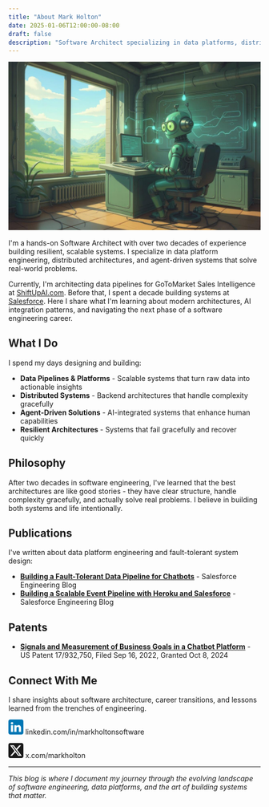 ```yaml
---
title: "About Mark Holton"
date: 2025-01-06T12:00:00-08:00
draft: false
description: "Software Architect specializing in data platforms, distributed systems, and agent-driven solutions"
---
```


![Data Engineer](/images/data_engineer.jpg)

I'm a hands-on Software Architect with over two decades of experience building resilient, scalable systems. I specialize in data platform engineering, distributed architectures, and agent-driven systems that solve real-world problems.

Currently, I'm architecting data pipelines for GoToMarket Sales Intelligence at [ShiftUpAI.com](https://shiftupai.com). Before that, I spent a decade building systems at [Salesforce](salesforce.com). Here I share what I'm learning about modern architectures, AI integration patterns, and navigating the next phase of a software engineering career.

## What I Do

I spend my days designing and building:
- **Data Pipelines & Platforms** - Scalable systems that turn raw data into actionable insights
- **Distributed Systems** - Backend architectures that handle complexity gracefully
- **Agent-Driven Solutions** - AI-integrated systems that enhance human capabilities
- **Resilient Architectures** - Systems that fail gracefully and recover quickly

## Philosophy

After two decades in software engineering, I've learned that the best architectures are like good stories - they have clear structure, handle complexity gracefully, and actually solve real problems. I believe in building both systems and life intentionally.

## Publications

I've written about data platform engineering and fault-tolerant system design:

- **[Building a Fault-Tolerant Data Pipeline for Chatbots](https://engineering.salesforce.com/building-a-fault-tolerant-data-pipeline-for-chatbots-47d74bc31f5b/)** - Salesforce Engineering Blog
- **[Building a Scalable Event Pipeline with Heroku and Salesforce](https://engineering.salesforce.com/building-a-scalable-event-pipeline-with-heroku-and-salesforce-2549cb20ce06/)** - Salesforce Engineering Blog

## Patents

- **[Signals and Measurement of Business Goals in a Chatbot Platform](https://patents.google.com/patent/US20240095240A1/en?inventor=Mark+Holton)** - US Patent 17/932,750, Filed Sep 16, 2022, Granted Oct 8, 2024

## Connect With Me

I share insights about software architecture, career transitions, and lessons learned from the trenches of engineering.

<style>
.post-content .social-link,
.social-link {
  text-decoration: none !important;
  margin-right: 15px;
  box-shadow: none !important;
  border-bottom: none !important;
}
.post-content .social-link:hover,
.social-link:hover {
  text-decoration: underline !important;
  box-shadow: none !important;
  border-bottom: none !important;
}
.linkedin-icon {
  fill: #0077B5 !important;
}
</style>

<a href="https://www.linkedin.com/in/markholtonsoftware/" class="social-link"><svg version="1.1" viewBox="0 0 512 512" xml:space="preserve" height="30px" width="30px" class="linkedin-icon"><path d="M449.446,0c34.525,0 62.554,28.03 62.554,62.554l0,386.892c0,34.524 -28.03,62.554 -62.554,62.554l-386.892,0c-34.524,0 -62.554,-28.03 -62.554,-62.554l0,-386.892c0,-34.524 28.029,-62.554 62.554,-62.554l386.892,0Zm-288.985,423.278l0,-225.717l-75.04,0l0,225.717l75.04,0Zm270.539,0l0,-129.439c0,-69.333 -37.018,-101.586 -86.381,-101.586c-39.804,0 -57.634,21.891 -67.617,37.266l0,-31.958l-75.021,0c0.995,21.181 0,225.717 0,225.717l75.02,0l0,-126.056c0,-6.748 0.486,-13.492 2.474,-18.315c5.414,-13.475 17.767,-27.434 38.494,-27.434c27.135,0 38.007,20.707 38.007,51.037l0,120.768l75.024,0Zm-307.552,-334.556c-25.674,0 -42.448,16.879 -42.448,39.002c0,21.658 16.264,39.002 41.455,39.002l0.484,0c26.165,0 42.452,-17.344 42.452,-39.002c-0.485,-22.092 -16.241,-38.954 -41.943,-39.002Z"></path></svg> linkedin.com/in/markholtonsoftware</a>

<a href="https://x.com/markholton" class="social-link"><svg version="1.1" viewBox="0 0 512 512" xml:space="preserve" height="30px" width="30px" fill="currentColor"><path d="M512 62.554 L 512 449.446 C 512 483.97 483.97 512 449.446 512 L 62.554 512 C 28.03 512 0 483.97 0 449.446 L 0 62.554 C 0 28.03 28.029 0 62.554 0 L 449.446 0 C 483.971 0 512 28.03 512 62.554 Z M 269.951 190.75 L 182.567 75.216 L 56 75.216 L 207.216 272.95 L 63.9 436.783 L 125.266 436.783 L 235.9 310.383 L 332.567 436.783 L 456 436.783 L 298.367 228.367 L 432.367 75.216 L 371.033 75.216 Z M 127.633 110 L 164.101 110 L 383.481 400.065 L 349.5 400.065 Z"></path></svg> x.com/markholton</a>

---

*This blog is where I document my journey through the evolving landscape of software engineering, data platforms, and the art of building systems that matter.*